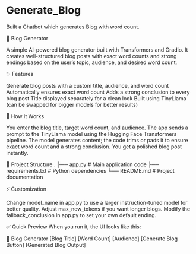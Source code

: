 # Generate_Blog
Built a Chatbot which generates Blog with word count.

📝 Blog Generator

A simple AI-powered blog generator built with Transformers and Gradio.
It creates well-structured blog posts with exact word counts and strong endings based on the user’s topic, audience, and desired word count.

✨ Features

Generate blog posts with a custom title, audience, and word count
Automatically ensures exact word count
Adds a strong conclusion to every blog post
Title displayed separately for a clean look
Built using TinyLlama (can be swapped for bigger models for better results)

📝 How It Works

You enter the blog title, target word count, and audience.
The app sends a prompt to the TinyLlama model using the Hugging Face Transformers pipeline.
The model generates content; the code trims or pads it to ensure exact word count and a strong conclusion.
You get a polished blog post instantly.

🧩 Project Structure
.
├── app.py               # Main application code
├── requirements.txt     # Python dependencies
└── README.md            # Project documentation

⚡ Customization

Change model_name in app.py to use a larger instruction-tuned model for better quality.
Adjust max_new_tokens if you want longer blogs.
Modify the fallback_conclusion in app.py to set your own default ending.

✅ Quick Preview
When you run it, the UI looks like this:

📝 Blog Generator
[Blog Title] [Word Count] [Audience]
[Generate Blog Button]
[Generated Blog Output]
